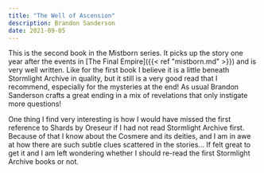 ```yaml
---
title: "The Well of Ascension"
description: Brandon Sanderson
date: 2021-09-05
---
```


This is the second book in the Mistborn series. It picks up the story one year after the events in [The Final Empire]({{< ref "mistborn.md" >}}) and is very well written. Like for the first book I believe it is a little beneath Stormlight Archive in quality, but it still is a very good read that I recommend, especially for the mysteries at the end! As usual Brandon Sanderson crafts a great ending in a mix of revelations that only instigate more questions!

One thing I find very interesting is how I would have missed the first reference to Shards by Oreseur if I had not read Stormlight Archive first. Because of that I know about the Cosmere and its deities, and I am in awe at how there are such subtle clues scattered in the stories... If felt great to get it and I am left wondering whether I should re-read the first Stormlight Archive books or not.
